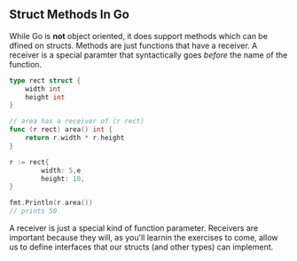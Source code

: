 ## Struct Methods In Go

While Go is <b>not</b> object oriented, it does support methods which can be
dfined on structs. Methods are just functions that have a receiver. A receiver
is a special paramter that syntactically goes <em>before</em> the name of the
function.

```go
type rect struct {
    width int
    height int
}

// area has a receiver of (r rect)
func (r rect) area() int {
    return r.width * r.height
}

r := rect{
        width: 5,e
        height: 10,
}

fmt.Println(r.area())
// prints 50
```

A receiver is just a special kind of function parameter. Receivers are important
because they will, as you'll learnin the exercises to come, allow us to define
interfaces that our structs (and other types) can implement.
